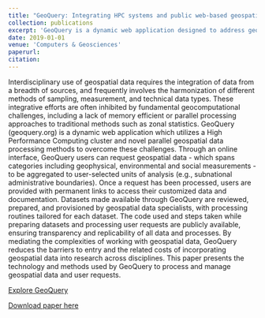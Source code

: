 ```yaml
---
title: "GeoQuery: Integrating HPC systems and public web-based geospatial data tools"
collection: publications
excerpt: 'GeoQuery is a dynamic web application designed to address geocomputational challenges in integrating geospatial data from various sources by utilizing a High Performance Computing cluster and parallel processing methods. The platform allows users to request, process, and access customized geospatial data, reducing barriers and costs associated with incorporating diverse geospatial data into interdisciplinary research.'
date: 2019-01-01
venue: 'Computers & Geosciences'
paperurl:
citation:
---
```


Interdisciplinary use of geospatial data requires the integration of data from a breadth of sources, and frequently involves the harmonization of different methods of sampling, measurement, and technical data types. These integrative efforts are often inhibited by fundamental geocomputational challenges, including a lack of memory efficient or parallel processing approaches to traditional methods such as zonal statistics. GeoQuery (geoquery.org) is a dynamic web application which utilizes a High Performance Computing cluster and novel parallel geospatial data processing methods to overcome these challenges. Through an online interface, GeoQuery users can request geospatial data - which spans categories including geophysical, environmental and social measurements - to be aggregated to user-selected units of analysis (e.g., subnational administrative boundaries). Once a request has been processed, users are provided with permanent links to access their customized data and documentation. Datasets made available through GeoQuery are reviewed, prepared, and provisioned by geospatial data specialists, with processing routines tailored for each dataset. The code used and steps taken while preparing datasets and processing user requests are publicly available, ensuring transparency and replicability of all data and processes. By mediating the complexities of working with geospatial data, GeoQuery reduces the barriers to entry and the related costs of incorporating geospatial data into research across disciplines. This paper presents the technology and methods used by GeoQuery to process and manage geospatial data and user requests.

[Explore GeoQuery](https://geo.aiddata.org/#!/)

[Download paper here](http://mirandalv.github.io/files/geoquery.pdf)
